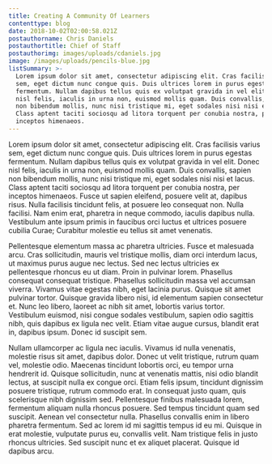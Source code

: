 ```yaml
---
title: Creating A Community Of Learners
contenttype: blog
date: 2018-10-02T02:00:58.021Z
postauthorname: Chris Daniels
postauthortitle: Chief of Staff
postauthorimg: images/uploads/cdaniels.jpg
image: /images/uploads/pencils-blue.jpg
listSummary: >-
  Lorem ipsum dolor sit amet, consectetur adipiscing elit. Cras facilisis varius
  sem, eget dictum nunc congue quis. Duis ultrices lorem in purus egestas
  fermentum. Nullam dapibus tellus quis ex volutpat gravida in vel elit. Donec
  nisl felis, iaculis in urna non, euismod mollis quam. Duis convallis, sapien
  non bibendum mollis, nunc nisi tristique mi, eget sodales nisi nisi et lacus.
  Class aptent taciti sociosqu ad litora torquent per conubia nostra, per
  inceptos himenaeos.
---
```

Lorem ipsum dolor sit amet, consectetur adipiscing elit. Cras facilisis varius sem, eget dictum nunc congue quis. Duis ultrices lorem in purus egestas fermentum. Nullam dapibus tellus quis ex volutpat gravida in vel elit. Donec nisl felis, iaculis in urna non, euismod mollis quam. Duis convallis, sapien non bibendum mollis, nunc nisi tristique mi, eget sodales nisi nisi et lacus. Class aptent taciti sociosqu ad litora torquent per conubia nostra, per inceptos himenaeos. Fusce ut sapien eleifend, posuere velit at, dapibus risus. Nulla facilisis tincidunt felis, at posuere leo consequat non. Nulla facilisi. Nam enim erat, pharetra in neque commodo, iaculis dapibus nulla. Vestibulum ante ipsum primis in faucibus orci luctus et ultrices posuere cubilia Curae; Curabitur molestie eu tellus sit amet venenatis.



Pellentesque elementum massa ac pharetra ultricies. Fusce et malesuada arcu. Cras sollicitudin, mauris vel tristique mollis, diam orci interdum lacus, ut maximus purus augue nec lectus. Sed nec lectus ultricies ex pellentesque rhoncus eu ut diam. Proin in pulvinar lorem. Phasellus consequat consequat tristique. Phasellus sollicitudin massa vel accumsan viverra. Vivamus vitae egestas nibh, eget lacinia purus. Quisque sit amet pulvinar tortor. Quisque gravida libero nisi, id elementum sapien consectetur et. Nunc leo libero, laoreet ac nibh sit amet, lobortis varius tortor. Vestibulum euismod, nisi congue sodales vestibulum, sapien odio sagittis nibh, quis dapibus ex ligula nec velit. Etiam vitae augue cursus, blandit erat in, dapibus ipsum. Donec id suscipit sem.



Nullam ullamcorper ac ligula nec iaculis. Vivamus id nulla venenatis, molestie risus sit amet, dapibus dolor. Donec ut velit tristique, rutrum quam vel, molestie odio. Maecenas tincidunt lobortis orci, eu tempor urna hendrerit id. Quisque sollicitudin, nunc at venenatis mattis, nisi odio blandit lectus, at suscipit nulla ex congue orci. Etiam felis ipsum, tincidunt dignissim posuere tristique, rutrum commodo erat. In consequat justo quam, quis scelerisque nibh dignissim sed. Pellentesque finibus malesuada lorem, fermentum aliquam nulla rhoncus posuere. Sed tempus tincidunt quam sed suscipit. Aenean vel consectetur nulla. Phasellus convallis enim in libero pharetra fermentum. Sed ac lorem id mi sagittis tempus id eu mi. Quisque in erat molestie, vulputate purus eu, convallis velit. Nam tristique felis in justo rhoncus ultricies. Sed suscipit nunc et ex aliquet placerat. Quisque id dapibus arcu.

